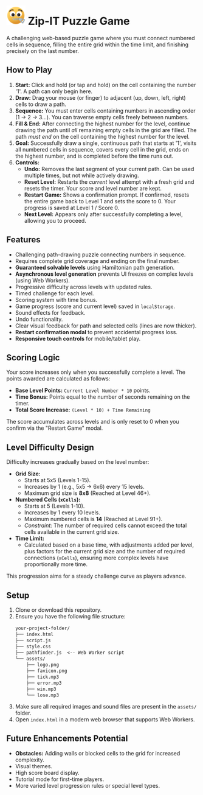 # <img src="assets/logo.png" width="50"/> Zip-IT Puzzle Game

A challenging web-based puzzle game where you must connect numbered cells in sequence, filling the entire grid within the time limit, and finishing precisely on the last number.

## How to Play

1.  **Start:** Click and hold (or tap and hold) on the cell containing the number '1'. A path can only begin here.
2.  **Draw:** Drag your mouse (or finger) to adjacent (up, down, left, right) cells to draw a path.
3.  **Sequence:** You must enter cells containing numbers in ascending order (1 -> 2 -> 3...). You can traverse empty cells freely between numbers.
4.  **Fill & End:** After connecting the highest number for the level, continue drawing the path until *all* remaining empty cells in the grid are filled. The path *must end* on the cell containing the highest number for the level.
5.  **Goal:** Successfully draw a single, continuous path that starts at '1', visits all numbered cells in sequence, covers every cell in the grid, ends on the highest number, and is completed before the time runs out.
6.  **Controls:**
    *   **Undo:** Removes the last segment of your current path. Can be used multiple times, but not while actively drawing.
    *   **Reset Level:** Restarts the *current* level attempt with a fresh grid and resets the timer. Your score and level number are kept.
    *   **Restart Game:** Shows a confirmation prompt. If confirmed, resets the entire game back to Level 1 and sets the score to 0. Your progress is saved at Level 1 / Score 0.
    *   **Next Level:** Appears only after successfully completing a level, allowing you to proceed.

## Features

*   Challenging path-drawing puzzle connecting numbers in sequence.
*   Requires complete grid coverage and ending on the final number.
*   **Guaranteed solvable levels** using Hamiltonian path generation.
*   **Asynchronous level generation** prevents UI freezes on complex levels (using Web Workers).
*   Progressive difficulty across levels with updated rules.
*   Timed challenge for each level.
*   Scoring system with time bonus.
*   Game progress (score and current level) saved in `localStorage`.
*   Sound effects for feedback.
*   Undo functionality.
*   Clear visual feedback for path and selected cells (lines are now thicker).
*   **Restart confirmation modal** to prevent accidental progress loss.
*   **Responsive touch controls** for mobile/tablet play.

## Scoring Logic

Your score increases only when you successfully complete a level. The points awarded are calculated as follows:

*   **Base Level Points:** `Current Level Number * 10` points.
*   **Time Bonus:** Points equal to the number of seconds remaining on the timer.
*   **Total Score Increase:** `(Level * 10) + Time Remaining`

The score accumulates across levels and is only reset to 0 when you confirm via the "Restart Game" modal.

## Level Difficulty Design

Difficulty increases gradually based on the level number:

*   **Grid Size:**
    *   Starts at 5x5 (Levels 1-15).
    *   Increases by 1 (e.g., 5x5 -> 6x6) every 15 levels.
    *   Maximum grid size is **8x8** (Reached at Level 46+).
*   **Numbered Cells (`xCells`):**
    *   Starts at 5 (Levels 1-10).
    *   Increases by 1 every 10 levels.
    *   Maximum numbered cells is **14** (Reached at Level 91+).
    *   *Constraint:* The number of required cells cannot exceed the total cells available in the current grid size.
*   **Time Limit:**
    *   Calculated based on a base time, with adjustments added per level, plus factors for the current grid size and the number of required connections (`xCells`), ensuring more complex levels have proportionally more time.

This progression aims for a steady challenge curve as players advance.

## Setup

1.  Clone or download this repository.
2.  Ensure you have the following file structure:
    ```
    your-project-folder/
    ├── index.html
    ├── script.js
    ├── style.css
    ├── pathfinder.js  <-- Web Worker script
    └── assets/
        ├── logo.png
        ├── favicon.png
        ├── tick.mp3
        ├── error.mp3
        ├── win.mp3
        └── lose.mp3
    ```
3.  Make sure all required images and sound files are present in the `assets/` folder.
4.  Open `index.html` in a modern web browser that supports Web Workers.

## Future Enhancements Potential

*   **Obstacles:** Adding walls or blocked cells to the grid for increased complexity.
*   Visual themes.
*   High score board display.
*   Tutorial mode for first-time players.
*   More varied level progression rules or special level types.